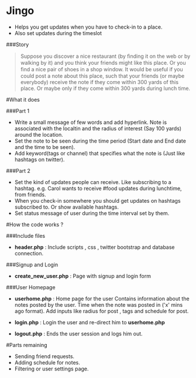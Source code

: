 # Jingo

+ Helps you get updates when you have to check-in to a place. 
+ Also set updates during the timeslot


###Story

> Suppose you discover a nice restaurant (by ﬁnding it on the web or by walking by it) and you think your friends might like this place. Or you ﬁnd a nice pair of shoes in a shop window. It would be useful if you could post a note about this place, such that your friends (or maybe everybody) receive the note if they come within 300 yards of this place. Or maybe only if they come within 300 yards during lunch time.

#What it does


###Part 1

+ Write a small message of few words and add hyperlink.
 Note is associated with the localtin and the radius of interest (Say 100 yards) around the location.
+ Set the note to be seen during the time period (Start date and End date and the time to be seen).
+ Add keyword(tags or channel) that specifies what the note is (Just like hashtags on twitter).


###Part 2
+ Set the kind of updates people can receive. Like subscribing to a hashtag.
  e.g. Carol wants to receive #food updates during lunchtime, from friends.
+ When you check-in somewhere you should get updates on hashtags subscribed to. Or show available hashtags.
+ Set status message of user during the time interval set by them.


#How the code works ?

###Include files

+ __header.php__ : Include scripts , css , twitter bootstrap and database connection.

###Signup and Login

+ __create_new_user.php__ : Page with signup and login form

###User Homepage

+ __userhome.php__ : Home page for the user
Contains information about the notes posted by the user.
Time when the note was posted in ('x' mins ago format).
Add inputs like radius for post , tags and schedule for post.

+ __login.php__ : Login the user and re-direct him to __userhome.php__
+ __logout.php__ : Ends the user session and logs him out.

#Parts remaining 
+ Sending friend requests.
+ Adding schedule for notes.
+ Filtering or user settings page.
